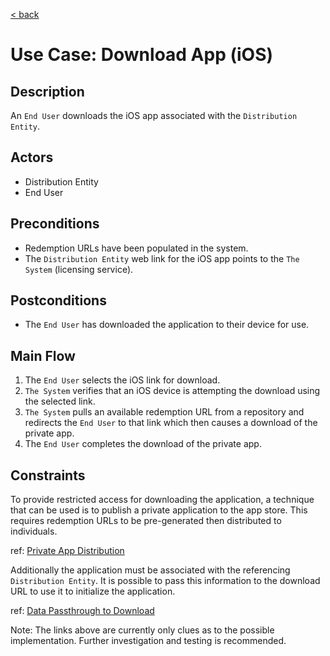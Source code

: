 [&lt; back](../index.md)

# Use Case: Download App (iOS)

## Description
An `End User` downloads the iOS app associated with the `Distribution Entity`.

## Actors
- Distribution Entity
- End User

## Preconditions
- Redemption URLs have been populated in the system.
- The `Distribution Entity` web link for the iOS app points to the `The System` (licensing service).

## Postconditions
- The `End User` has downloaded the application to their device for use.

## Main Flow
1. The `End User` selects the iOS link for download.
2. `The System` verifies that an iOS device is attempting the download using the selected link.
3. `The System` pulls an available redemption URL from a repository and redirects the `End User` to that link which then causes a download of the private app.
4. The `End User` completes the download of the private app.

## Constraints
To provide restricted access for downloading the application, a technique that can be used is to publish a private application to the app store. This requires redemption URLs to be pre-generated then distributed to individuals. 

ref: [Private App Distribution](https://getonthestore.com/private-app-distribution/)

Additionally the application must be associated with the referencing `Distribution Entity`. It is possible to pass this information to the download URL to use it to initialize the application.

ref: [Data Passthrough to Download](https://stackoverflow.com/questions/49917994/how-can-i-pass-data-through-the-app-store-to-a-downloaded-app)

Note: The links above are currently only clues as to the possible implementation. Further investigation and testing is recommended.